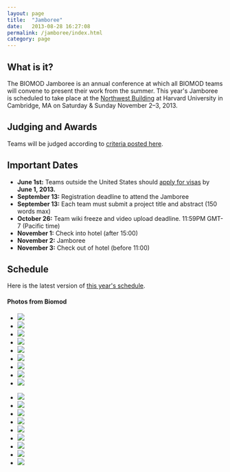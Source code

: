 ```yaml
---
layout: page
title:  "Jamboree"
date:   2013-08-28 16:27:08
permalink: /jamboree/index.html
category: page
---
```



## What is it?

The BIOMOD Jamboree is an annual conference at which all BIOMOD teams will convene to present their work from the summer. This year's Jamboree is scheduled to take place at the [Northwest Building](http://isites.harvard.edu/icb/icb.do?keyword=k68489&amp;pageid=icb.page331114) at Harvard University in Cambridge, MA on Saturday &amp; Sunday November 2–3, 2013.

## Judging and Awards

Teams will be judged according to [criteria posted here](/judging).

## Important Dates

- **June 1st:** Teams outside the United States should [apply for visas](visa-information) by **June 1, 2013.**
- **September 13:** Registration deadline to attend the Jamboree 
- **September 13:** Each team must submit a project title and abstract (150 words max) 
- **October 26:** Team wiki freeze and video upload deadline. 11:59PM GMT-7 (Pacific time) 
- **November 1:** Check into hotel (after 15:00) 
- **November 2:** Jamboree 
- **November 3:** Check out of hotel (before 11:00) 

## Schedule

Here is the latest version of [this year's schedule](https://www.dropbox.com/s/34no0jbhuyq5ltn/BIOMOD2012_schedule_v1.pdf). 


<div class="main">
<div class="row">

<h4 id="latest-photos">Photos from Biomod</h2>
<div id="photos" class="flexslider">
<ul class="slides">
<li><img src="/assets/images/photos/8165661478_b9d70fb1f6.jpg" /></li>
<li><img src="/assets/images/photos/8165610433_a40a164810.jpg" /></li>
<li><img src="/assets/images/photos/8165655658_10c6eafbc2.jpg" /></li>

<li><img src="/assets/images/photos/8165661478_b9d70fb1f6.jpg" /></li>
<li><img src="/assets/images/photos/8165610433_a40a164810.jpg" /></li>
<li><img src="/assets/images/photos/8165655658_10c6eafbc2.jpg" /></li>
<li><img src="/assets/images/photos/8165661478_b9d70fb1f6.jpg" /></li>
<li><img src="/assets/images/photos/8165610433_a40a164810.jpg" /></li>
<li><img src="/assets/images/photos/8165655658_10c6eafbc2.jpg" /></li>
</ul>
</div>
<div id="photos-nav" class="flexslider">
<ul class="slides">
<li><img src="/assets/images/photos/8165661478_b9d70fb1f6.jpg" /></li>
<li><img src="/assets/images/photos/8165610433_a40a164810.jpg" /></li>
<li><img src="/assets/images/photos/8165655658_10c6eafbc2.jpg" /></li>

<li><img src="/assets/images/photos/8165661478_b9d70fb1f6.jpg" /></li>
<li><img src="/assets/images/photos/8165610433_a40a164810.jpg" /></li>
<li><img src="/assets/images/photos/8165655658_10c6eafbc2.jpg" /></li>
<li><img src="/assets/images/photos/8165661478_b9d70fb1f6.jpg" /></li>
<li><img src="/assets/images/photos/8165610433_a40a164810.jpg" /></li>
<li><img src="/assets/images/photos/8165655658_10c6eafbc2.jpg" /></li>
</ul>
</div>

</div>
</div>